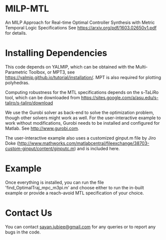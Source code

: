 # MILP-MTL
An MILP Approach for Real-time Optimal Controller Synthesis with Metric Temporal Logic Specifications
See https://arxiv.org/pdf/1603.02650v1.pdf for details.

# Installing Dependencies

This code depends on YALMIP, which can be obtained with the Multi-Parametric Toolbox, or MPT3, 
see https://yalmip.github.io/tutorial/installation/. MPT is also required for plotting polyhedras.

Computing robustness for the MTL specifications depends on the s-TaLiRo tool, which can be downloaded from
https://sites.google.com/a/asu.edu/s-taliro/s-taliro/download

We use the Gurobi solver as back-end to solve the optimization problem, though other solvers might work as well. 
For the user-interactive example to work without modifications, Gurobi needs to be installed and configured for Matlab. 
See http://www.gurobi.com.

The user-interactive example also uses a customized ginput.m file by Jiro Doke (http://www.mathworks.com/matlabcentral/fileexchange/38703-custom-ginput/content/ginputc.m) and is included here.

# Example

Once everything is installed, you can run the file 'find_OptimalTraj_mpc_m3pi.m' and choose either to run the in-built 
example or provide a reach-avoid MTL specification of your choice.

# Contact Us

You can contact sayan.jubiee@gmail.com for any queries or to report any bugs in the code.
